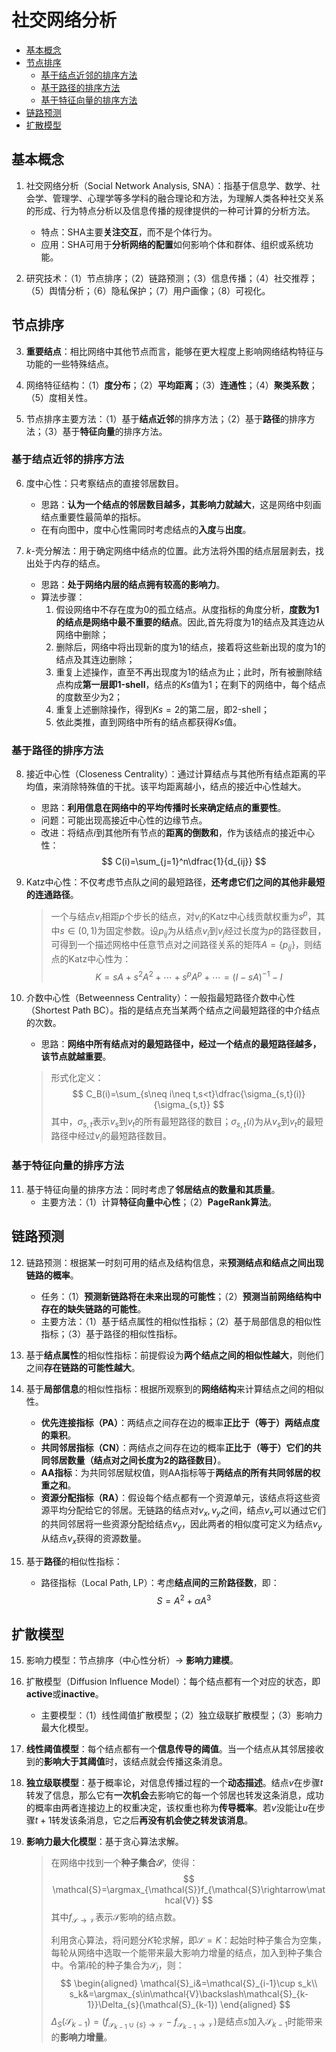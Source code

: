 # 社交网络分析

- [基本概念](#基本概念)
- [节点排序](#节点排序)
    - [基于结点近邻的排序方法](#基于结点近邻的排序方法)
    - [基于路径的排序方法](#基于路径的排序方法)
    - [基于特征向量的排序方法](#基于特征向量的排序方法)
- [链路预测](#链路预测)
- [扩散模型](#扩散模型)

## 基本概念

1. 社交网络分析（Social Network Analysis, SNA）：指基于信息学、数学、社会学、管理学、心理学等多学科的融合理论和方法，为理解人类各种社交关系的形成、行为特点分析以及信息传播的规律提供的一种可计算的分析方法。
    - 特点：SHA主要**关注交互**，而不是个体行为。
    - 应用：SHA可用于**分析网络的配置**如何影响个体和群体、组织或系统功能。

2. 研究技术：（1）节点排序；（2）链路预测；（3）信息传播；（4）社交推荐；（5）舆情分析；（6）隐私保护；（7）用户画像；（8）可视化。

## 节点排序

3. **重要结点**：相比网络中其他节点而言，能够在更大程度上影响网络结构特征与功能的一些特殊结点。

4. 网络特征结构：（1）**度分布**；（2）**平均距离**；（3）**连通性**；（4）**聚类系数**；（5）度相关性。

5. 节点排序主要方法：（1）基于**结点近邻**的排序方法；（2）基于**路径**的排序方法；（3）基于**特征向量**的排序方法。

### 基于结点近邻的排序方法

6. 度中心性：只考察结点的直接邻居数目。
    - 思路：**认为一个结点的邻居数目越多，其影响力就越大**，这是网络中刻画结点重要性最简单的指标。
    - 在有向图中，度中心性需同时考虑结点的**入度**与**出度**。

7. $k$-壳分解法：用于确定网络中结点的位置。此方法将外围的结点层层剥去，找出处于内存的结点。
    - 思路：**处于网络内层的结点拥有较高的影响力**。
    - 算法步骤：
        1. 假设网络中不存在度为0的孤立结点。从度指标的角度分析，**度数为1的结点是网络中最不重要的结点**。因此,首先将度为1的结点及其连边从网络中删除；
        2. 删除后，网络中将出现新的度为1的结点，接着将这些新出现的度为1的结点及其连边删除；
        3. 重复上述操作，直至不再出现度为1的结点为止；此时，所有被删除结点构成**第一层即1-shell**，结点的$Ks$值为1；在剩下的网络中，每个结点的度数至少为2；
        4. 重复上述删除操作，得到$Ks=2$的第二层，即2-shell；
        5. 依此类推，直到网络中所有的结点都获得$Ks$值。

### 基于路径的排序方法

8. 接近中心性（Closeness Centrality）：通过计算结点与其他所有结点距离的平均值，来消除特殊值的干扰。该平均距离越小，结点的接近中心性越大。
    - 思路：**利用信息在网络中的平均传播时长来确定结点的重要性**。
    - 问题：可能出现高接近中心性的边缘节点。
    - 改进：将结点$i$到其他所有节点的**距离的倒数和**，作为该结点的接近中心性：
    $$
        C(i)=\sum_{j=1}^n\dfrac{1}{d_{ij}}
    $$

9. Katz中心性：不仅考虑节点队之间的最短路径，**还考虑它们之间的其他非最短的连通路径**。
    > 一个与结点$v_i$相距$p$个步长的结点，对$v_i$的Katz中心线贡献权重为$s^p$，其中$s\in(0,1)$为固定参数。设$p_{ij}$为从结点$v_i$到$v_j$经过长度为$p$的路径数目，可得到一个描述网格中任意节点对之间路径关系的矩阵$A=\{p_{ij}\}$，则结点的Katz中心性为：
    > $$
    >    K=sA+s^2A^2+\cdots+s^pA^p+\cdots=(I-sA)^{-1}-I
    > $$

10. 介数中心性（Betweenness Centrality）：一般指最短路径介数中心性（Shortest Path BC）。指的是结点充当某两个结点之间最短路径的中介结点的次数。    
    - 思路：**网络中所有结点对的最短路径中，经过一个结点的最短路径越多，该节点就越重要**。
    > 形式化定义：
    > $$
    >    C_B(i)=\sum_{s\neq i\neq t,s<t}\dfrac{\sigma_{s,t}(i)}{\sigma_{s,t}}
    > $$
    > 其中，$\sigma_{s,t}$表示$v_s$到$v_t$的所有最短路径的数目；$\sigma_{s,t}(i)$为从$v_s$到$v_t$的最短路径中经过$v_i$的最短路径数目。
    >

### 基于特征向量的排序方法

11. 基于特征向量的排序方法：同时考虑了**邻居结点的数量和其质量**。
    - 主要方法：（1）计算**特征向量中心性**；（2）**PageRank算法**。

## 链路预测

12. 链路预测：根据某一时刻可用的结点及结构信息，来**预测结点和结点之间出现链路的概率**。
    - 任务：（1）**预测新链路将在未来出现的可能性**；（2）**预测当前网络结构中存在的缺失链路的可能性**。
    - 主要方法：（1）基于结点属性的相似性指标；（2）基于局部信息的相似性指标；（3）基于路径的相似性指标。

13. 基于**结点属性**的相似性指标：前提假设为**两个结点之间的相似性越大**，则他们之间**存在链路的可能性越大**。

13. 基于**局部信息**的相似性指标：根据所观察到的**网络结构**来计算结点之间的相似性。
    - **优先连接指标（PA）**：两结点之间存在边的概率**正比于（等于）两结点度的乘积**。
    - **共同邻居指标（CN）**：两结点之间存在边的概率**正比于（等于）它们的共同邻居数量（结点对之间长度为2的路径数目）**。
    - **AA指标**：为共同邻居赋权值，则AA指标等于**两结点的所有共同邻居的权重之和**。
    - **资源分配指标（RA）**：假设每个结点都有一个资源单元，该结点将这些资源平均分配给它的邻居。无链路的结点对$v_x,v_y$之间，结点$v_x$可以通过它们的共同邻居将一些资源分配给结点$v_y$，因此两者的相似度可定义为结点$v_y$从结点$v_x$获得的资源数量。

14. 基于**路径**的相似性指标：
    - 路径指标（Local Path, LP）：考虑**结点间的三阶路径数**，即：
    $$
        S=A^2+\alpha A^3
    $$

## 扩散模型

15. 影响力模型：节点排序（中心性分析）-> **影响力建模**。

16. 扩散模型（Diffusion Influence Model）：每个结点都有一个对应的状态，即**active**或**inactive**。
    - 主要模型：（1）线性阈值扩散模型；（2）独立级联扩散模型；（3）影响力最大化模型。

17. **线性阈值模型**：每个结点都有一个**信息传导的阈值**。当一个结点从其邻居接收到的**影响大于其阈值**时，该结点就会传播这条消息。

18. **独立级联模型**：基于概率论，对信息传播过程的一个**动态描述**。结点$v$在步骤$t$转发了信息，那么它有**一次机会**去影响它的每一个邻居也转发这条消息，成功的概率由两者连接边上的权重决定，该权重也称为**传导概率**。若$v$没能让$u$在步骤$t+1$转发该条消息，它之后**再没有机会使之转发该消息**。

19. **影响力最大化模型**：基于贪心算法求解。
    > 在网络中找到一个**种子集合$\mathcal{S}$**，使得：
    > $$
    >     \mathcal{S}=\argmax_{\mathcal{S}}f_{\mathcal{S}\rightarrow\mathcal{V}}
    > $$
    > 其中$f_{\mathcal{S}\rightarrow\mathcal{V}}$表示$\mathcal{S}$影响的结点数。
    >
    > 利用贪心算法，将问题分$K$轮求解，即$\mathcal{S}=K$：起始时种子集合为空集，每轮从网络中选取一个能带来最大影响力增量的结点，加入到种子集合中。令第$i$轮的种子集合为$\mathcal{S}_i$，则：
    > $$
    > \begin{aligned}
    > \mathcal{S}_i&=\mathcal{S}_{i-1}\cup s_k\\
    > s_k&=\argmax_{s\in\mathcal{V}\backslash\mathcal{S}_{k-1}}\Delta_{s}(\mathcal{S}_{k-1})
    > \end{aligned}
    > $$
    > $\Delta_{S}(\mathcal{S}_{k-1})=(f_{\mathcal{S}_{k-1}\cup\{s\}\rightarrow\mathcal{V}}-f_{\mathcal{S}_{k-1}\rightarrow\mathcal{V}})$是结点$s$加入$\mathcal{S}_{k-1}$时能带来的**影响力增量**。
